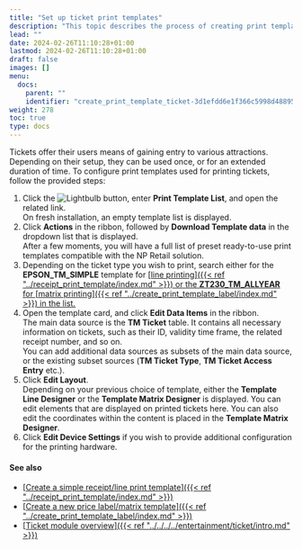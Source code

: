 ```yaml
---
title: "Set up ticket print templates"
description: "This topic describes the process of creating print templates for tickets in NP Retail."
lead: ""
date: 2024-02-26T11:10:28+01:00
lastmod: 2024-02-26T11:10:28+01:00
draft: false
images: []
menu:
  docs:
    parent: ""
    identifier: "create_print_template_ticket-3d1efdd6e1f366c5998d48895e95e2a3"
weight: 278
toc: true
type: docs
---
```


Tickets offer their users means of gaining entry to various attractions. Depending on their setup, they can be used once, or for an extended duration of time. To configure print templates used for printing tickets, follow the provided steps: 

1. Click the ![Lightbulb](Lightbulb_icon.PNG) button, enter **Print Template List**, and open the related link.    
   On fresh installation, an empty template list is displayed.
2. Click **Actions** in the ribbon, followed by **Download Template data** in the dropdown list that is displayed.    
   After a few moments, you will have a full list of preset ready-to-use print templates compatible with the NP Retail solution.
3. Depending on the ticket type you wish to print, search either for the **EPSON_TM_SIMPLE** template for [<ins>line printing<ins>]({{< ref "../receipt_print_template/index.md" >}}) or the **ZT230_TM_ALLYEAR** for [<ins>matrix printing<ins>]({{< ref "../create_print_template_label/index.md" >}}) in the list.    
4. Open the template card, and click **Edit Data Items** in the ribbon.      
   The main data source is the **TM Ticket** table. It contains all necessary information on tickets, such as their ID, validity time frame, the related receipt number, and so on.   
   You can add additional data sources as subsets of the main data source, or the existing subset sources (**TM Ticket Type**, **TM Ticket Access Entry** etc.).
5. Click **Edit Layout**.     
   Depending on your previous choice of template, either the **Template Line Designer** or the **Template Matrix Designer** is displayed. You can edit elements that are displayed on printed tickets here. You can also edit the coordinates within the content is placed in the **Template Matrix Designer**.
6. Click **Edit Device Settings** if you wish to provide additional configuration for the printing hardware.

#### See also

- [<ins>Create a simple receipt/line print template<ins>]({{< ref "../receipt_print_template/index.md" >}})
- [<ins>Create a new price label/matrix template<ins>]({{< ref "../create_print_template_label/index.md" >}})
- [<ins>Ticket module overview<ins>]({{< ref "../../../../entertainment/ticket/intro.md" >}})